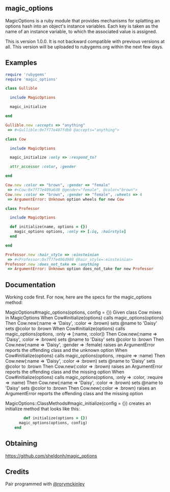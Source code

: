 magic_options
-------------

MagicOptions is a ruby module that provides mechanisms for splatting
an options hash into an object's instance variables.  Each key is taken
as the name of an instance variable, to which the associated value is
assigned.

This is version 1.0.0.  It is not backward compatible with previous
versions at all.  This version will be uploaded to rubygems.org within
the next few days.

Examples
--------

```ruby
require 'rubygems'
require 'magic_options'

class Gullible

  include MagicOptions

  magic_initialize

end

Gullible.new :accepts => "anything"
 => #<Gullible:0x7f77e407fdb0 @accepts="anything">

class Cow

  include MagicOptions

  magic_initialize :only => :respond_to?

  attr_accessor :color, :gender

end

Cow.new :color => "brown", :gender => "female"
 => #<Cow:0x7f77e409a6d8 @gender="female", @color="brown">
Cow.new :color => "brown", :gender => "female", :wheels => 4
 => ArgumentError: Unknown option wheels for new Cow

class Professor

  include MagicOptions

  def initialize(name, options = {})
    magic_options options, :only => [:iq, :hairstyle]
  end

end

Professor.new :hair_style => :einsteinian
 => #<Professor:0x7f77e406d980 @hair_style=:einsteinian>
Professor.new :does_not_take => :anything
 => ArgumentError: Unknown option does_not_take for new Professor
```

Documentation
-------------

Working code first.  For now, here are the specs for the magic_options
method:

MagicOptions#magic_options(options, config = {})
  Given class Cow mixes in MagicOptions
    When Cow#initialize(options) calls magic_options(options)
      Then Cow.new(:name => 'Daisy', :color => :brown)
        sets @name to 'Daisy'
        sets @color to :brown
    When Cow#initialize(options) calls magic_options(options, :only => [:name, :color])
      Then Cow.new(:name => 'Daisy', :color => :brown)
        sets @name to 'Daisy'
        sets @color to :brown
      Then Cow.new(:name => 'Daisy', :gender => :female)
        raises an ArgumentError
        reports the offending class and the unknown option
    When Cow#initialize(options) calls magic_options(options, :require => :name)
      Then Cow.new(:name => 'Daisy', :color => :brown)
        sets @name to 'Daisy'
        sets @color to :brown
      Then Cow.new(:color => :brown)
        raises an ArgumentError
        reports the offending class and the missing option
    When Cow#initialize(options) calls magic_options(options, :only => :color, :require => :name)
      Then Cow.new(:name => 'Daisy', :color => :brown)
        sets @name to 'Daisy'
        sets @color to :brown
      Then Cow.new(:color => :brown)
        raises an ArgumentError
        reports the offending class and the missing option

MagicOptions::ClassMethods#magic_initialize(config = {}) creates an
initialize method that looks like this:

```ruby
        def initialize(options = {})
	  magic_options(options, config)
	end
```

Obtaining
---------

<https://github.com/sheldonh/magic_options>

Credits
-------

Pair programmed with [@rorymckinley][c1]

[c1]: http://twitter.com/#!/rorymckinley

